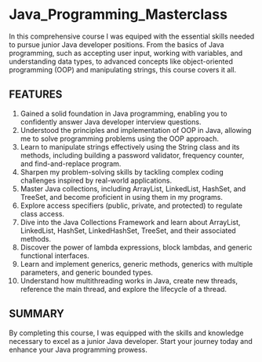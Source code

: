 # Java_Programming_Masterclass
In this comprehensive course I was equiped with the essential skills needed to pursue junior Java developer positions. From the basics of Java programming, such as accepting user input, working with variables, and understanding data types, to advanced concepts like object-oriented programming (OOP) and manipulating strings, this course covers it all.


## FEATURES

1. Gained a solid foundation in Java programming, enabling you to confidently answer Java developer interview questions.
2. Understood the principles and implementation of OOP in Java, allowing me to solve programming problems using the OOP approach.
3. Learn to manipulate strings effectively using the String class and its methods, including building a password validator, frequency counter, and find-and-replace program.
4. Sharpen my problem-solving skills by tackling complex coding challenges inspired by real-world applications.
5. Master Java collections, including ArrayList, LinkedList, HashSet, and TreeSet, and become proficient in using them in my programs.
6. Explore access specifiers (public, private, and protected) to regulate class access.
7. Dive into the Java Collections Framework and learn about ArrayList, LinkedList, HashSet, LinkedHashSet, TreeSet, and their associated methods.
8. Discover the power of lambda expressions, block lambdas, and generic functional interfaces.
9. Learn and implement generics, generic methods, generics with multiple parameters, and generic bounded types.
10. Understand how multithreading works in Java, create new threads, reference the main thread, and explore the lifecycle of a thread.


## SUMMARY

By completing this course, I was equipped with the skills and knowledge necessary to excel as a junior Java developer. Start your journey today and enhance your Java programming prowess.

